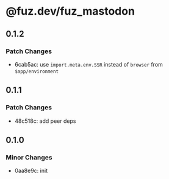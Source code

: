 # @fuz.dev/fuz_mastodon

## 0.1.2

### Patch Changes

- 6cab5ac: use `import.meta.env.SSR` instead of `browser` from `$app/environment`

## 0.1.1

### Patch Changes

- 48c518c: add peer deps

## 0.1.0

### Minor Changes

- 0aa8e9c: init
